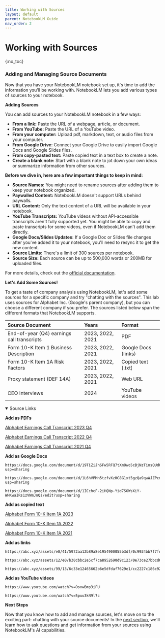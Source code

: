 ```yaml
---
title: Working with Sources
layout: default
parent: NotebookLM Guide
nav_order: 2
---
```

# Working with Sources
{:no_toc}

### Adding and Managing Source Documents

Now that you have your NotebookLM notebook set up, it's time to add the information you'll be working with. NotebookLM lets you add various types of sources to your notebook.

**Adding Sources**

You can add sources to your NotebookLM notebook in a few ways:

* **From a link:** Paste the URL of a webpage, article, or document.
* **From YouTube:** Paste the URL of a YouTube video.
* **From your computer:** Upload pdf, markdown, text, or audio files from your computer.
* **From Google Drive:** Connect your Google Drive to easily import Google Docs and Google Slides files.
* **From copy-pasted text:** Paste copied text in a text box to create a note.
* **Create a blank note:** Start with a blank note to jot down your own ideas or summarize information from other sources.

**Before we dive in, here are a few important things to keep in mind:**

* **Source Names:** You might need to rename sources after adding them to keep your notebook organized.
* **Paywalled Content:**  NotebookLM doesn't support URLs behind paywalls. 
* **URL Content:** Only the text content of a URL will be available in your notebook.
* **YouTube Transcripts:** YouTube videos without API-accessible transcripts aren't fully supported yet. You might be able to copy and paste transcripts for some videos, even if NotebookLM can't add them directly.
* **Google Docs/Slides Updates:** If a Google Doc or Slides file changes after you've added it to your notebook, you'll need to resync it to get the new content.
* **Source Limits:** There's a limit of 300 sources per notebook.
* **Source Size:** Each source can be up to 500,000 words or 200MB for uploaded files.

For more details, check out the [official documentation](https://support.google.com/notebooklm/answer/14276468).

**Let's Add Some Sources!**

To get a taste of company analysis using NotebookLM, let's add some sources for a specific company and try "chatting with the sources".  This lab uses sources for Alphabet Inc. (Google's parent company), but you can choose a different company if you prefer. The sources listed below span the different formats that NotebookLM supports.

| Source Document                     | Years  | Format             |
| :---------------------------------- | :---- | :----------------- |
| End-of-year (Q4) earnings call transcripts | 2023, 2022, 2021 | PDF               |
| Form 10-K Item 1 Business Description   | 2023, 2022, 2021 | Google Docs (links) |
| Form 10-K Item 1A Risk Factors        | 2023, 2022, 2021 | Copied text (.txt)  |
| Proxy statement (DEF 14A)            | 2023, 2022, 2021 | Web URL            |
| CEO Interviews                       | 2024   | YouTube videos     |







<details open markdown="block">
<summary>Source Links</summary>

**Add as PDFs**

<a href="/assets/files/2023-q4-earnings-transcript.pdf" download="2023-q4-earnings-transcript.pdf" target="_blank">Alphabet Earnings Call Transcript 2023 Q4</a>

<a href="/assets/files/2022-q4-earnings-transcript.pdf" download="2022-q4-earnings-transcript.pdf" target="_blank">Alphabet Earnings Call Transcript 2022 Q4</a>

<a href="/assets/files/2021-q4-earnings-transcript.pdf" download="2021-q4-earnings-transcript.pdf" target="_blank">Alphabet Earnings Call Transcript 2021 Q4</a>

**Add as Google Docs**


```
https://docs.google.com/document/d/19TiZiJhSFw5RFQ7tXmOwo5cBjNzTinsQUd0tw0fjqv0/edit?usp=sharing
```

```
https://docs.google.com/document/d/1L6hVPMn5tzfvXzHC8G1xt5gzQa9qwWJZPcmwG0dogoo/edit?usp=sharing
```

```
https://docs.google.com/document/d/1ICchcF-2iHQNp-Yid7SOWsXiY-WHKwaIRs1zVWmJnQs/edit?usp=sharing
```

**Add as copied text**

<a href="/assets/files/form10k-item1a-2023.txt" download="form10k-item1a-2023.txt" target="_blank">Alphabet Form 10-K Item 1A 2023</a>

<a href="/assets/files/form10k-item1a-2022.txt" download="form10k-item1a-2022.txt" target="_blank">Alphabet Form 10-K Item 1A 2022</a>

<a href="/assets/files/form10k-item1a-2021.txt" download="form10k-item1a-2021.txt" target="_blank">Alphabet Form 10-K Item 1A 2021</a>

**Add as links**


```
https://abc.xyz/assets/e0/41/5972aa12b89a8e1954900055b3df/0c9934bb7f7fde636dc0366589df5ca0.html
```

```
https://abc.xyz/assets/12/e0/b30cbbc2e5cf7ca8952690d9c123/0e73ce27bbcd63b1fd01ba95425d55ea.html
```

```
https://abc.xyz/assets/99/13/6c33e12465662b6e5dfdaf7629e1/cc2227c186c921826062580d4bbd819b.html
```

**Add as YouTube videos**


```
https://www.youtube.com/watch?v=OsxwBmp3iFU
```

```
https://www.youtube.com/watch?v=5puu3kN9l7c
```

</details>


**Next Steps**

Now that you know how to add and manage sources, let's move on to the exciting part: chatting with your source documents! In the [next section](/tutorials/notebooklm-guide/chat), we'll learn how to ask questions and get information from your sources using NotebookLM's AI capabilities.


